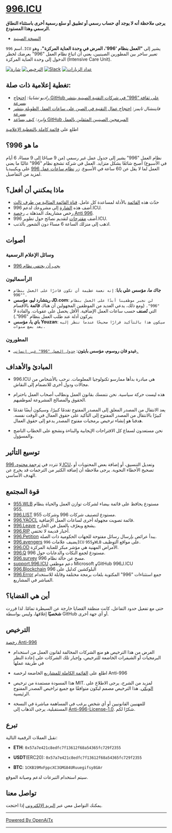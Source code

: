 [996.ICU](https://996.icu/#/en_US)
=======
**يرجى ملاحظة أنه لا يوجد أي حساب رسمي أو تطبيق أو سلع رسمية أخرى باستثناء النطاق الرسمي وهذا المستودع.**

* [النسخة الصينية](./README_CN.md)

اسم `996.ICU` يشير إلى **"العمل بنظام '996'، المرض في وحدة العناية المركزة"**، وهو تعبير ساخر بين المطورين الصينيين، يعني أن اتباع نظام العمل "996" يعرضك لخطر الدخول إلى وحدة العناية المركزة (Intensive Care Unit).

[![شارة](https://img.shields.io/badge/link-996.icu-%23FF4D5B.svg?style=flat-square)](https://996.icu/#/en_US)
[![الترخيص](https://img.shields.io/badge/license-Anti%20996-blue.svg?style=flat-square)](https://github.com/996icu/996.ICU/blob/master/LICENSE)
[![Slack](https://img.shields.io/badge/slack-996icu-green.svg?style=flat-square)](https://join.slack.com/t/996icu/shared_invite/enQtNjI0MjEzMTUxNDI0LTkyMGViNmJiZjYwOWVlNzQ3NmQ4NTQyMDRiZTNmOWFkMzYxZWNmZGI0NDA4MWIwOGVhOThhMzc3NGQyMDBhZDc)
[![عداد الزيارات](http://hits.dwyl.com/996icu/996ICU.svg)](http://hits.dwyl.com/996icu/996ICU)


تغطية إعلامية ذات صلة:
---
* *راديو تشاينا:* [احتجاج GitHub على ثقافة “996” في شركات التقنية الصينية ينتشر بسرعة](https://radiichina.com/github-protest-chinese-tech-996/)
* *فايننشال تايمز:*  [احتجاج عمال التقنية في الصين على ساعات العمل الطويلة ينتشر بسرعة](https://www.ft.com/content/72754638-55d1-11e9-91f9-b6515a54c5b1)
* *وايرد:* [كيف يساعد GitHub المبرمجين الصينيين المثقلين بالعمل](https://www.wired.com/story/how-github-helping-overworked-chinese-programmers/)

اطلع على [قائمة كاملة بالتغطية الإعلامية](externals/news_EN.md)



ما هو 996؟
---

نظام العمل "996" يشير إلى جدول عمل غير رسمي (من 9 صباحًا إلى 9 مساءً، 6 أيام في الأسبوع) أصبح شائعًا بشكل متزايد. العمل في شركة تشجع نظام "996" غالبًا ما يعني العمل لما لا يقل عن 60 ساعة في الأسبوع.
زر [نظام ساعات عمل 996](https://en.wikipedia.org/wiki/996_working_hour_system) على ويكيبيديا لمزيد من التفاصيل.


ماذا يمكنني أن أفعل؟
---

- حدّث هذه [القائمة](blacklist/README.md) بالأدلة لمساعدة كل عامل.  [قناة القائمة المثالية من طرف ثالث](https://www.996action.com/index.php/889799)
- أضف هذه [الشارة](externals/instruction.md) إلى مشروعك لدعم 996.ICU.  
- رخص مشاريعك المذهلة بـ [رخصة Anti 996](LICENSE).  
- أضف [مقترحات](proposal/README.md) لتقديم نصائح حول تطوير 996.ICU.
- اذهب إلى منزلك الساعة 6 مساءً دون الشعور بالذنب.


أصوات
---

### وسائل الإعلام الرسمية
- [يجب أن يختفي نظام 996](http://www.xinhuanet.com/politics/2019-04/15/c_1124370790.htm)


### الرأسماليون
- **جاك ما، مؤسس علي بابا**: `إنه نعمة عظيمة أن تكون قادرًا على العمل بنظام "996".`
- **ريتشارد ليو، مؤسس JD.com**: `لن نجبر موظفينا أبدًا على العمل بنظام "996".`
(ومع ذلك، يدعي العديد من الموظفين المجهولين أن هناك **قائمة** بالأقسام التي **تُصنف** حسب ساعات العمل الإضافية. الأقل يحصل على عقوبات. والقادة لا يتركون أدلة عند طلب العمل بنظام "996".)
- **باي يا، مؤسس Youzan**: `سيكون هذا بالتأكيد قرارًا صحيحًا عندما ننظر إليه بعد بضع سنوات.`

### المطورون
- **غيدو فان روسوم، مؤسس بايثون**: [`جدول العمل "996" غير إنساني.`](https://twitter.com/gvanrossum/status/1111628076801236993)


المبادئ والأهداف
---

* 996.ICU هي مبادرة بدأها ممارسو تكنولوجيا المعلومات. نرحب بالأشخاص من مجالات ودول أخرى للانضمام إلى النقاش.

* هذه ليست حركة سياسية. نحن نتمسك بقانون العمل ونطالب أصحاب العمل باحترام الحقوق والمصالح المشروعة لموظفيهم.

* يعد الانتقال من المصدر المغلق إلى المصدر المفتوح تقدمًا كبيرًا، وسيكون أيضًا تقدمًا كبيرًا بالانتقال من المصدر المفتوح إلى التأكيد على حقوق العمال في الوقت نفسه. هدفنا هو إنشاء ترخيص برمجيات مفتوح المصدر يدعو إلى حقوق العمال.

* نحن مستعدون لسماع كل الاقتراحات الإيجابية والبناءة ونشجع على الخطاب الناضج والمسؤول.


توسيع التأثير
---

لا تتردد في [ترجمة محتوى 996.ICU](i18n/README.md)، وتعديل التنسيق، أو إضافة بعض المحتويات أو تصحيح الأخطاء النحوية. يرجى ملاحظة أن إضافة الكثير من الترجمات قد يخرج عن الهدف الأساسي.

قوة المجتمع
---

 - [955.WLB](https://github.com/formulahendry/955.WLB) مستودع يحافظ على قائمة بيضاء لشركات توازن العمل والحياة بنظام 955.
 - [996.LIST](https://github.com/fengT-T/996_list) مستودع لتصنيف شركات 996 وشركات 955.
 - [996.YAOCL](https://github.com/boycott996/yaocl) قائمة تصويت مجهولة أخرى لساعات العمل الإضافية.
 - [996.Leave](https://github.com/623637646/996.Leave) يشجع ويعرّف بالعمل في الخارج.
 - [996.RIP](https://web.archive.org/web/20190422174052/https://996.rip/) أخبار قديمة لا تختفي.
 - [996.Petition](https://github.com/xokctah/996.petition) يبدأ عرائض بإرسال رسائل مفتوحة للجهات الحكومية ذات الصلة.
 - [996.avengers](https://github.com/996-icu-avengers/Natasha) يضيف علامات `996ICU` و`955WLB` على مواقع التوظيف.
 - [996.OD](https://github.com/zheolong/996.OD.git) الأمراض المهنية هي مؤشر مبكر للعناية المركزة.
 - [996.Q](https://github.com/alexddhuang/996.Q) مستودع لجمع النكات والدعابات حول 996.
 - [996.survey](https://github.com/0594mazhiyuan/996.survey) مسح عن حالة نظام 996.
 - [support.996.ICU](https://github.com/msworkers/support.996.ICU) دعم موظفي Microsoft وGitHub لـ996.ICU
 - [996.Blockchain](https://github.com/996BC/996.Blockchain) البلوكشين كدليل على 996
 - [996.Error](https://github.com/MagicLu550/996Error) جمع استثناءات "996" المكتوبة بلغات برمجة مختلفة وقابلة للاستخدام المباشر في المشاريع.

أين هي القضايا؟
---

حتى مع تفعيل حدود التفاعل، كانت منطقة القضايا خارجة عن السيطرة تمامًا.
لذا قررت **شخصيًا** إغلاقها، وليس بواسطة GitHub أو أي جهة أخرى.


الترخيص
---

[رخصة Anti-996](LICENSE)

 - الغرض من هذا الترخيص هو منع الشركات المخالفة لقانون العمل من استخدام البرمجيات أو الشيفرات الخاضعة للترخيص، وإجبار تلك الشركات على إعادة النظر في طريقة عملها
 - اطلع على [القائمة الكاملة للمشاريع](awesomelist/README.md) الخاضعة لرخصة Anti-996

 - هذا المسودة مستمدة من ترخيص MIT. لمزيد من الشرح، يرجى الاطلاع على [الويكي](https://github.com/kattgu7/996-License-Draft/wiki). هذا الترخيص مصمم ليكون متوافقًا مع جميع تراخيص المصدر المفتوح الرئيسية.  
 - للمهنيين القانونيين أو أي شخص يرغب في المساهمة مباشرة في النسخة المستقبلية، يرجى الذهاب إلى [Anti-996-License-1.0](https://github.com/kattgu7/996-License-Draft). شكرًا لكم.

تبرع
---
نقبل العملات الرقمية التالية:

- **ETH**: `0x57a7e421c8edfc7f13612f68a54365fc729f2355`

- **USDT**(ERC20): `0x57a7e421c8edfc7f13612f68a54365fc729f2355`

- **BTC**: `1CKB19MxFppcXC3GMG84URuuegifsy8GAr`

سيتم استخدام التبرعات لدعم وصيانة الموقع.

تواصل معنا
---

يمكنك التواصل معي عبر [البريد الإلكتروني](mailto:996icu.repo@gmail.com) إذا احتجت.

---

[Powered By OpenAiTx](https://github.com/OpenAiTx/OpenAiTx)

---